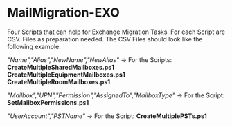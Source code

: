 # MailMigration-EXO

Four Scripts that can help for Exchange Migration Tasks.
For each Script are CSV. Files as preparation needed. The CSV Files should look like the following example:

*"Name","Alias","NewName","NewAlias"* -> For the Scripts: **CreateMultipleSharedMailboxes.ps1 CreateMultipleEquipmentMailboxes.ps1 CreateMultipleRoomMailboxes.ps1**


*"Mailbox","UPN","Permission","AssignedTo","MailboxType"* -> For the Script: **SetMailboxPermissions.ps1**

*"UserAccount","PSTName"* -> For the Script: **CreateMultiplePSTs.ps1**

